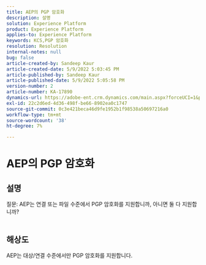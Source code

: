 ```yaml
---
title: AEP의 PGP 암호화
description: 설명
solution: Experience Platform
product: Experience Platform
applies-to: Experience Platform
keywords: KCS,PGP 암호화
resolution: Resolution
internal-notes: null
bug: false
article-created-by: Sandeep Kaur
article-created-date: 5/9/2022 5:03:45 PM
article-published-by: Sandeep Kaur
article-published-date: 5/9/2022 5:05:58 PM
version-number: 2
article-number: KA-17890
dynamics-url: https://adobe-ent.crm.dynamics.com/main.aspx?forceUCI=1&pagetype=entityrecord&etn=knowledgearticle&id=f45d98fb-b9cf-ec11-a7b5-00224809c27a
exl-id: 22c2d6ed-4d36-498f-be66-8902ea0c1747
source-git-commit: 0c3e421beca46d9fe1952b1f98538a50697216a0
workflow-type: tm+mt
source-wordcount: '38'
ht-degree: 7%

---
```


# AEP의 PGP 암호화

## 설명

질문: AEP는 연결 또는 파일 수준에서 PGP 암호화를 지원합니까, 아니면 둘 다 지원합니까?
<br> 

## 해상도


AEP는 대상/연결 수준에서만 PGP 암호화를 지원합니다.
